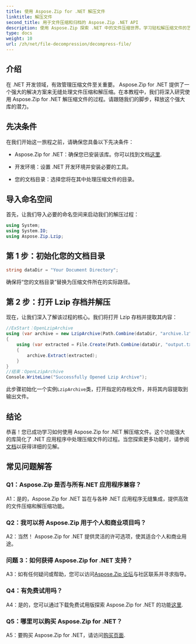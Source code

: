 ```yaml
---
title: 使用 Aspose.Zip for .NET 解压文件
linktitle: 解压文件
second_title: 用于文件压缩和归档的 Aspose.Zip .NET API
description: 使用 Aspose.Zip 探索 .NET 中的文件压缩世界。学习轻松解压缩文件的艺术。
type: docs
weight: 10
url: /zh/net/file-decompression/decompress-file/
---
```

## 介绍

在 .NET 开发领域，有效管理压缩文件至关重要。 Aspose.Zip for .NET 提供了一个强大的解决方案来无缝处理文件压缩和解压缩。在本教程中，我们将深入研究使用 Aspose.Zip for .NET 解压缩文件的过程。请跟随我们的脚步，释放这个强大库的潜力。

## 先决条件

在我们开始这一旅程之前，请确保您具备以下先决条件：

-  Aspose.Zip for .NET：确保您已安装该库。你可以找到文档[这里](https://reference.aspose.com/zip/net/).

- 开发环境：设置 .NET 开发环境并安装必要的工具。

- 您的文档目录：选择您将在其中处理压缩文件的目录。

## 导入命名空间

首先，让我们导入必要的命名空间来启动我们的解压过程：

```csharp
using System;
using System.IO;
using Aspose.Zip.Lzip;
```

## 第 1 步：初始化您的文档目录

```csharp
string dataDir = "Your Document Directory";
```

确保将“您的文档目录”替换为压缩文件所在的实际路径。

## 第 2 步：打开 Lzip 存档并解压

现在，让我们深入了解该过程的核心。我们将打开 Lzip 存档并提取其内容：

```csharp
//ExStart：OpenLzipArchive
using (var archive = new LzipArchive(Path.Combine(dataDir, "archive.lz")))
{
    using (var extracted = File.Create(Path.Combine(dataDir, "output.txt")))
    {
        archive.Extract(extracted);
    }
}
//结束：OpenLzipArchive
Console.WriteLine("Successfully Opened Lzip Archive");
```

此步骤初始化一个实例`LzipArchive`类，打开指定的存档文件，并将其内容提取到输出文件。

## 结论

恭喜！您已成功学习如何使用 Aspose.Zip for .NET 解压缩文件。这个功能强大的库简化了 .NET 应用程序中处理压缩文件的过程。当您探索更多功能时，请参阅[文档](https://reference.aspose.com/zip/net/)以获得详细的见解。

## 常见问题解答

### Q1：Aspose.Zip 是否与所有.NET 应用程序兼容？

A1：是的，Aspose.Zip for .NET 旨在与各种 .NET 应用程序无缝集成，提供高效的文件压缩和解压缩功能。

### Q2：我可以将 Aspose.Zip 用于个人和商业项目吗？

A2：当然！ Aspose.Zip for .NET 提供灵活的许可选项，使其适合个人和商业用途。

### 问题 3：如何获得 Aspose.Zip for .NET 支持？

A3：如有任何疑问或帮助，您可以访问[Aspose.Zip 论坛](https://forum.aspose.com/c/zip/37)与社区联系并寻求指导。

### Q4：有免费试用吗？

 A4：是的，您可以通过下载免费试用版探索 Aspose.Zip for .NET 的功能[这里](https://releases.aspose.com/).

### Q5：哪里可以购买 Aspose.Zip for .NET？

 A5：要购买 Aspose.Zip for .NET，请访问[购买页面](https://purchase.aspose.com/buy).